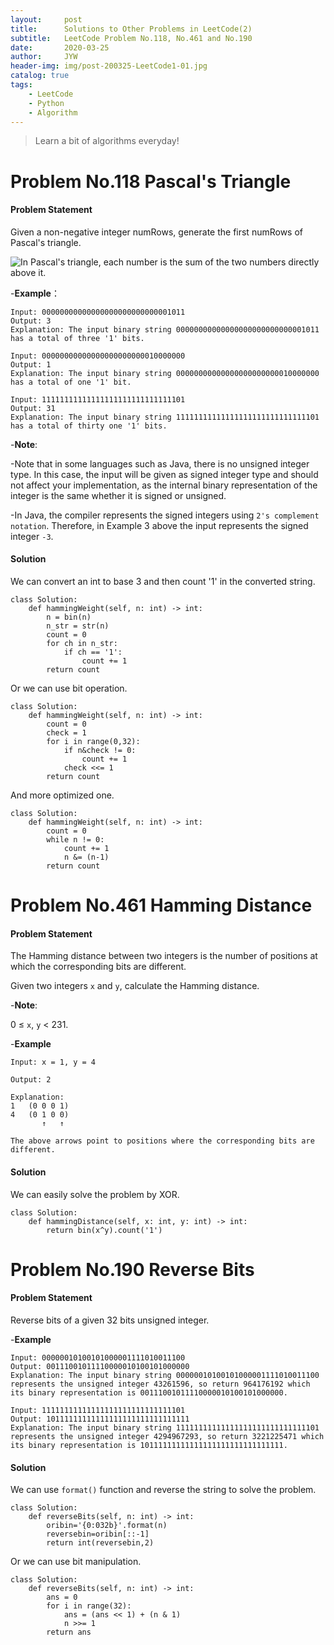 ```yaml
---
layout:     post
title:      Solutions to Other Problems in LeetCode(2)
subtitle:   LeetCode Problem No.118, No.461 and No.190
date:       2020-03-25
author:     JYW
header-img: img/post-200325-LeetCode1-01.jpg
catalog: true
tags:
    - LeetCode
    - Python
    - Algorithm
---
```


>Learn a bit of algorithms everyday!

# Problem No.118 Pascal's Triangle

#### Problem Statement

Given a non-negative integer numRows, generate the first numRows of Pascal's triangle.

![In Pascal's triangle, each number is the sum of the two numbers directly above it.](https://upload.wikimedia.org/wikipedia/commons/0/0d/PascalTriangleAnimated2.gif)

-**Example**：
```
Input: 00000000000000000000000000001011
Output: 3
Explanation: The input binary string 00000000000000000000000000001011 has a total of three '1' bits.

Input: 00000000000000000000000010000000
Output: 1
Explanation: The input binary string 00000000000000000000000010000000 has a total of one '1' bit.

Input: 11111111111111111111111111111101
Output: 31
Explanation: The input binary string 11111111111111111111111111111101 has a total of thirty one '1' bits.
```

-**Note**:

-Note that in some languages such as Java, there is no unsigned integer type. In this case, the input will be given as signed integer type and should not affect your implementation, as the internal binary representation of the integer is the same whether it is signed or unsigned.

-In Java, the compiler represents the signed integers using `2's complement notation`. Therefore, in Example 3 above the input represents the signed integer `-3`.

#### Solution

We can convert an int to base 3 and then count '1' in the converted string.
```
class Solution:
    def hammingWeight(self, n: int) -> int:
        n = bin(n)
        n_str = str(n)
        count = 0
        for ch in n_str:
            if ch == '1':
                count += 1
        return count
``` 
Or we can use bit operation.
```
class Solution:
    def hammingWeight(self, n: int) -> int:
        count = 0
        check = 1
        for i in range(0,32):
            if n&check != 0:
                count += 1
            check <<= 1
        return count
```
And more optimized one.
```
class Solution:
    def hammingWeight(self, n: int) -> int:
        count = 0
        while n != 0:
            count += 1
            n &= (n-1)
        return count
```

# Problem No.461 Hamming Distance

#### Problem Statement

The Hamming distance between two integers is the number of positions at which the corresponding bits are different.

Given two integers `x` and `y`, calculate the Hamming distance.

-**Note**:

0 ≤ `x`, `y` < 231.

-**Example**
```
Input: x = 1, y = 4

Output: 2

Explanation:
1   (0 0 0 1)
4   (0 1 0 0)
       ↑   ↑

The above arrows point to positions where the corresponding bits are different.
```

#### Solution

We can easily solve the problem by XOR.
```
class Solution:
    def hammingDistance(self, x: int, y: int) -> int:
        return bin(x^y).count('1')
``` 

# Problem No.190 Reverse Bits

#### Problem Statement

Reverse bits of a given 32 bits unsigned integer.

-**Example**
```
Input: 00000010100101000001111010011100
Output: 00111001011110000010100101000000
Explanation: The input binary string 00000010100101000001111010011100 represents the unsigned integer 43261596, so return 964176192 which its binary representation is 00111001011110000010100101000000.

Input: 11111111111111111111111111111101
Output: 10111111111111111111111111111111
Explanation: The input binary string 11111111111111111111111111111101 represents the unsigned integer 4294967293, so return 3221225471 which its binary representation is 10111111111111111111111111111111.
```

#### Solution

We can use `format()` function and reverse the string to solve the problem.

```
class Solution:
    def reverseBits(self, n: int) -> int:
        oribin='{0:032b}'.format(n)
        reversebin=oribin[::-1]
        return int(reversebin,2)
```
Or we can use bit manipulation.
```
class Solution:
    def reverseBits(self, n: int) -> int:
        ans = 0
        for i in range(32):
            ans = (ans << 1) + (n & 1)
            n >>= 1
        return ans
```

